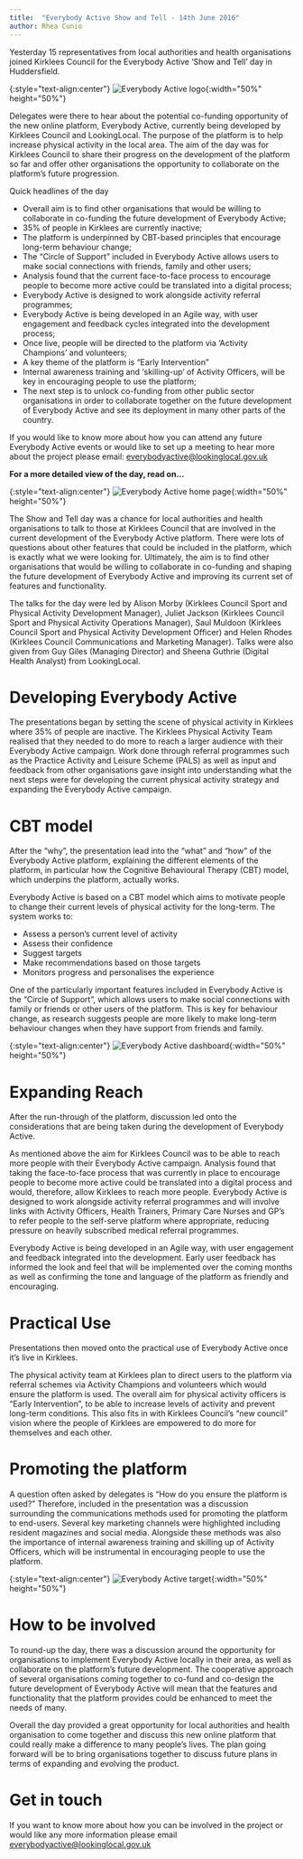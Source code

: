 ```yaml
---
title:  "Everybody Active Show and Tell - 14th June 2016"
author: Rhea Cunio
---
```

Yesterday 15 representatives from local authorities and health organisations joined Kirklees Council for the Everybody Active ‘Show and Tell’ day in Huddersfield.

{:style="text-align:center"}
![Everybody Active logo](/assets/images/2016-06-15-everybody-active-show-tell/everybody-active-eb.jpg){:width="50%" height="50%"}

Delegates were there to hear about the potential co-funding opportunity of the new online platform, Everybody Active, currently being developed by Kirklees Council and LookingLocal. The purpose of the platform is to help increase physical activity in the local area. The aim of the day was for Kirklees Council to share their progress on the development of the platform so far and offer other organisations the opportunity to collaborate on the platform’s future progression.
 
Quick headlines of the day
- Overall aim is to find other organisations that would be willing to collaborate in co-funding the future development of Everybody Active;
- 35% of people in Kirklees are currently inactive;
- The platform is underpinned by CBT-based principles that encourage long-term behaviour change;
- The “Circle of Support” included in Everybody Active allows users to make social connections with friends, family and other users;
- Analysis found that the current face-to-face process to encourage people to become more active could be translated into a digital process;
- Everybody Active is designed to work alongside activity referral programmes;
- Everybody Active is being developed in an Agile way, with user engagement and feedback cycles integrated into the development process;
- Once live, people will be directed to the platform via ‘Activity Champions’ and volunteers;
- A key theme of the platform is “Early Intervention”
- Internal awareness training and ‘skilling-up’ of Activity Officers, will be key in encouraging people to use the platform;
- The next step is to unlock co-funding from other public sector organisations in order to collaborate together on the future development of Everybody Active and see its deployment in many other parts of the country.
 
If you would like to know more about how you can attend any future Everybody Active events or would like to set up a meeting to hear more about the project please email: [everybodyactive@lookinglocal.gov.uk](mailto:everybodyactive@lookinglocal.gov.uk)
 
**For a more detailed view of the day, read on…**

{:style="text-align:center"}
![Everybody Active home page](/assets/images/2016-06-15-everybody-active-show-tell/eba-homepage.jpg){:width="50%" height="50%"}

The Show and Tell day was a chance for local authorities and health organisations to talk to those at Kirklees Council that are involved in the current development of the Everybody Active platform. There were lots of questions about other features that could be included in the platform, which is exactly what we were looking for. Ultimately, the aim is to find other organisations that would be willing to collaborate in co-funding and shaping the future development of Everybody Active and improving its current set of features and functionality.
 
The talks for the day were led by Alison Morby (Kirklees Council Sport and Physical Activity Development Manager), Juliet Jackson (Kirklees Council Sport and Physical Activity Operations Manager), Saul Muldoon (Kirklees Council Sport and Physical Activity Development Officer) and Helen Rhodes (Kirklees Council Communications and Marketing Manager). Talks were also given from Guy Giles (Managing Director) and Sheena Guthrie (Digital Health Analyst) from LookingLocal.  
 
# Developing Everybody Active
The presentations began by setting the scene of physical activity in Kirklees where 35% of people are inactive. The Kirklees Physical Activity Team realised that they needed to do more to reach a larger audience with their Everybody Active campaign. Work done through referral programmes such as the Practice Activity and Leisure Scheme (PALS) as well as input and feedback from other organisations gave insight into understanding what the next steps were for developing the current physical activity strategy and expanding the Everybody Active campaign.
 
# CBT model
After the “why”, the presentation lead into the “what” and “how” of the Everybody Active platform, explaining the different elements of the platform, in particular how the Cognitive Behavioural Therapy (CBT) model, which underpins the platform, actually works.
 
Everybody Active is based on a CBT model which aims to motivate people to change their current levels of physical activity for the long-term. The system works to:
 
- Assess a person’s current level of activity
- Assess their confidence
- Suggest targets
- Make recommendations based on those targets
- Monitors progress and personalises the experience
 
One of the particularly important features included in Everybody Active is the “Circle of Support”, which allows users to make social connections with family or friends or other users of the platform. This is key for behaviour change, as research suggests people are more likely to make long-term behaviour changes when they have support from friends and family.

{:style="text-align:center"}
![Everybody Active dashboard](/assets/images/2016-06-15-everybody-active-show-tell/eba-dashboard.jpg){:width="50%" height="50%"}

# Expanding Reach
After the run-through of the platform, discussion led onto the considerations that are being taken during the development of Everybody Active.
 
As mentioned above the aim for Kirklees Council was to be able to reach more people with their Everybody Active campaign. Analysis found that taking the face-to-face process that was currently in place to encourage people to become more active could be translated into a digital process and would, therefore, allow Kirklees to reach more people. Everybody Active is designed to work alongside activity referral programmes and will involve links with Activity Officers, Health Trainers, Primary Care Nurses and GP’s to refer people to the self-serve platform where appropriate, reducing pressure on heavily subscribed medical referral programmes.
 
Everybody Active is being developed in an Agile way, with user engagement and feedback integrated into the development. Early user feedback has informed the look and feel that will be implemented over the coming months as well as confirming the tone and language of the platform as friendly and encouraging.

# Practical Use
Presentations then moved onto the practical use of Everybody Active once it’s live in Kirklees.
 
The physical activity team at Kirklees plan to direct users to the platform via referral schemes via Activity Champions and volunteers which would ensure the platform is used. The overall aim for physical activity officers is “Early Intervention”, to be able to increase levels of activity and prevent long-term conditions. This also fits in with Kirklees Council’s “new council” vision where the people of Kirklees are empowered to do more for themselves and each other.
 
# Promoting the platform
A question often asked by delegates is “How do you ensure the platform is used?” Therefore, included in the presentation was a discussion surrounding the communications methods used for promoting the platform to end-users. Several key marketing channels were highlighted including resident magazines and social media. Alongside these methods was also the importance of internal awareness training and skilling up of Activity Officers, which will be instrumental in encouraging people to use the platform.

{:style="text-align:center"}
![Everybody Active target](/assets/images/2016-06-15-everybody-active-show-tell/eba-target.jpg){:width="50%" height="50%"}

# How to be involved
To round-up the day, there was a discussion around the opportunity for organisations to implement Everybody Active locally in their area, as well as collaborate on the platform’s future development. The cooperative approach of several organisations coming together to co-fund and co-design the future development of Everybody Active will mean that the features and functionality that the platform provides could be enhanced to meet the needs of many.
 
Overall the day provided a great opportunity for local authorities and health organisation to come together and discuss this new online platform that could really make a difference to many people’s lives. The plan going forward will be to bring organisations together to discuss future plans in terms of expanding and evolving the product.
 
# Get in touch
If you want to know more about how you can be involved in the project or would like any more information please email [everybodyactive@lookinglocal.gov.uk](mailto:everybodyactive@lookinglocal.gov.uk)
